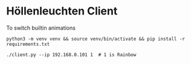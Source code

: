# Höllenleuchten Client

To switch builtin animations

	python3 -m venv venv && source venv/bin/activate && pip install -r requirements.txt

	./client.py --ip 192.168.0.101 1  # 1 is Rainbow
